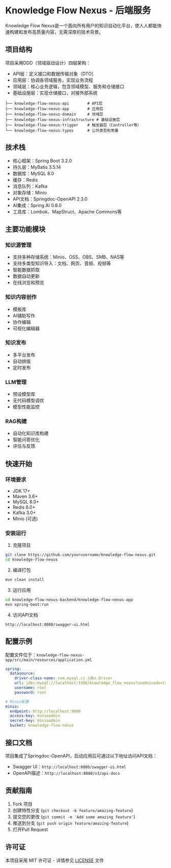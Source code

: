 # Knowledge Flow Nexus - 后端服务

Knowledge Flow Nexus是一个面向所有用户的知识自动化平台，使人人都能快速构建和发布高质量内容，无需深厚的技术背景。

## 项目结构

项目采用DDD（领域驱动设计）四层架构：
- API层：定义接口和数据传输对象（DTO）
- 应用层：协调各领域服务，实现业务流程
- 领域层：核心业务逻辑，包含领域模型、服务和仓储接口
- 基础设施层：实现仓储接口，对接外部系统

```
├── knowledge-flow-nexus-api        # API层
├── knowledge-flow-nexus-app        # 应用层
├── knowledge-flow-nexus-domain     # 领域层
├── knowledge-flow-nexus-infrastructure # 基础设施层
├── knowledge-flow-nexus-trigger    # 触发器层（Controller等）
└── knowledge-flow-nexus-types      # 公共类型和常量
```

## 技术栈

- 核心框架：Spring Boot 3.2.0
- 持久层：MyBatis 3.5.14
- 数据库：MySQL 8.0
- 缓存：Redis
- 消息队列：Kafka
- 对象存储：Minio
- API文档：Springdoc-OpenAPI 2.3.0
- AI集成：Spring AI 0.8.0
- 工具库：Lombok、MapStruct、Apache Commons等

## 主要功能模块

### 知识源管理
- 支持多种存储系统：Minio、OSS、OBS、SMB、NAS等
- 支持多类型知识导入：文档、网页、音频、视频等
- 智能数据抓取
- 数据自动更新
- 在线浏览和预览

### 知识内容创作
- 模板库
- AI辅助写作
- 协作编辑
- 可视化编辑器

### 知识发布
- 多平台发布
- 自动排版
- 定时发布

### LLM管理
- 预设模型库
- 无代码模型调优
- 模型性能监控

### RAG构建
- 自动化知识库构建
- 智能问答优化
- 评估与反馈

## 快速开始

### 环境要求
- JDK 17+
- Maven 3.6+
- MySQL 8.0+
- Redis 6.0+
- Kafka 3.0+
- Minio (可选)

### 安装运行

1. 克隆项目

```bash
git clone https://github.com/yourusername/knowledge-flow-nexus.git
cd knowledge-flow-nexus
```

2. 编译打包

```bash
mvn clean install
```

3. 运行应用

```bash
cd knowledge-flow-nexus-backend/knowledge-flow-nexus-app
mvn spring-boot:run
```

4. 访问API文档

```
http://localhost:8080/swagger-ui.html
```

## 配置示例

配置文件位于：`knowledge-flow-nexus-app/src/main/resources/application.yml`

```yaml
spring:
  datasource:
    driver-class-name: com.mysql.cj.jdbc.Driver
    url: jdbc:mysql://localhost:3306/knowledge_flow_nexus?useUnicode=true&characterEncoding=UTF-8&serverTimezone=Asia/Shanghai
    username: root
    password: root

# Minio配置
minio:
  endpoint: http://localhost:9000
  access-key: minioadmin
  secret-key: minioadmin
  bucket: knowledge-flow-nexus
```

## 接口文档

项目集成了Springdoc-OpenAPI，启动应用后可通过以下地址访问API文档：

- Swagger UI：`http://localhost:8080/swagger-ui.html`
- OpenAPI描述：`http://localhost:8080/v3/api-docs`

## 贡献指南

1. Fork 项目
2. 创建特性分支 (`git checkout -b feature/amazing-feature`)
3. 提交您的更改 (`git commit -m 'Add some amazing feature'`)
4. 推送到分支 (`git push origin feature/amazing-feature`)
5. 打开Pull Request

## 许可证

本项目采用 MIT 许可证 - 详情参见 [LICENSE](LICENSE) 文件 